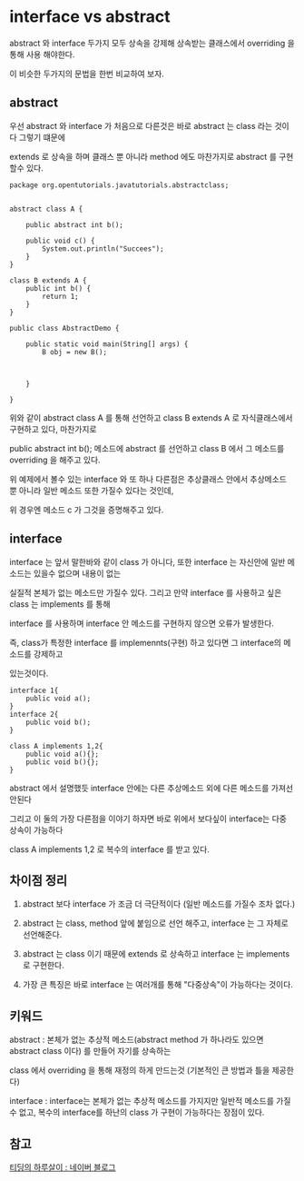 # interface vs abstract

abstract 와 interface 두가지 모두 상속을 강제해 상속받는 클래스에서 overriding 을 통해 사용 해야한다.

이 비슷한 두가지의 문법을 한번 비교하여 보자.

## abstract

우선 abstract 와 interface 가 처음으로 다른것은 바로 abstract 는 class 라는 것이다 그렇기 떄문에 

extends 로 상속을 하며 클래스 뿐 아니라 method 에도 마찬가지로 abstract 를 구현할수 있다.

```
package org.opentutorials.javatutorials.abstractclass;


abstract class A {
	
	public abstract int b();
	
	public void c() {
		System.out.println("Succees");
	}
}

class B extends A {
	public int b() {
		return 1;
	}
}

public class AbstractDemo {
	
	public static void main(String[] args) {
		B obj = new B();

		
		
	}

}
```

위와 같이 abstract class A 를 통해 선언하고 class B extends A 로 자식클래스에서 구현하고 있다, 마찬가지로

public abstract int b(); 메소드에 abstract 를 선언하고  class B 에서 그 메소드를 overriding 을 해주고 있다.

위 예제에서 볼수 있는 interface 와 또 하나 다른점은 추상클래스 안에서 추상메소드 뿐 아니라 일반 메소드 또한 가질수 있다는 것인데,

위 경우엔 메소드 c 가 그것을 증명해주고 있다.


## interface 

interface 는 앞서 말한바와 같이 class 가 아니다, 또한 interface 는 자신안에 일반 메소드는 있을수 없으며 내용이 없는

실질적 본체가 없는 메소드만 가질수 있다. 그리고 만약 interface 를 사용하고 싶은 class 는 implements 를 통해

interface 를 사용하며 interface 안 메소드를 구현하지 않으면 오류가 발생한다.

즉, class가 특정한 interface 를 implemennts(구현) 하고 있다면 그 interface의 메소드를 강제하고

있는것이다. 

```
interface 1{
	public void a();
}
interface 2{
	public void b();
}

class A implements 1,2{
	public void a(){};
	public void b(){};
}
```

abstract 에서 설명했듯 interface 안에는 다른 추상메소드 외에 다른 메소드를 가져선 안된다

그리고 이 둘의 가장 다른점을 이야기 하자면 바로 위에서 보다싶이 interface는 다중 상속이 가능하다 

class A implements 1,2 로 복수의 interface 를 받고 있다.


## 차이점 정리

1. abstract 보다 interface 가 조금 더 극단적이다 (일반 메소드를 가질수 조차 없다.)

2. abstract 는 class, method 앞에 붙임으로 선언 해주고, interface 는 그 자체로 선언해준다. 

3. abstract 는 class 이기 때문에 extends 로 상속하고 interface 는 implements 로 구현한다.

4. 가장 큰 특징은 바로 interface 는 여러개를 통해 "다중상속"이 가능하다는 것이다.  


## 키워드

abstract : 본체가 없는 추상적 메소드(abstract method 가 하나라도 있으면 abstract class 이다) 를 만들어 자기를 상속하는

class 에서 overriding 을 통해 재정의 하게 만드는것 (기본적인 큰 방법과 틀을 제공한다)

interface : interface는 본체가 없는 추상적 메소드를 가지지만 일반적 메소드를 가질수 없고, 복수의 interface를 하난의 class 가 구현이 가능하다는 장점이 있다. 

## 참고
[티딩의 하루살이 : 네이버 블로그](https://blog.naver.com/youngchanmm/221278838240)

